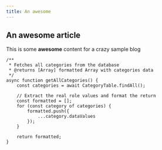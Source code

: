 ```yaml
---
title: An awesome
---
```


## An awesome article

This is some **awesome** content for a crazy sample blog

```js{numberLines: true}
/**
 * Fetches all categories from the database
 * @returns [Array] formatted Array with categories data
 */
async function getAllCategories() {
	const categories = await CategoryTable.findAll();

	// Extract the real role values and format the return
	const formatted = [];
	for (const category of categories) {
		formatted.push({
			...category.dataValues
		});
	}

	return formatted;
}
```
